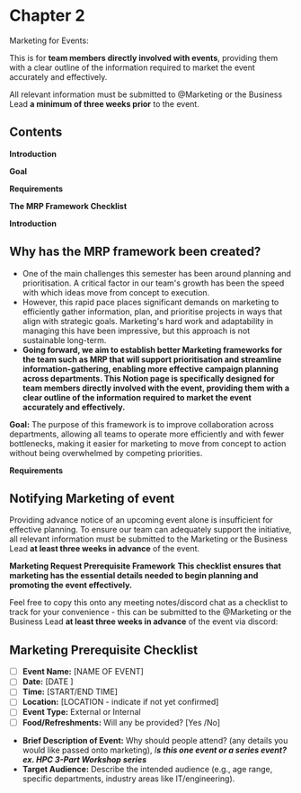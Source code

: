 # Chapter 2

Marketing for Events:

This is for **team members directly involved with events**, providing them with a clear outline of the information required to market the event accurately and effectively.

All relevant information must be submitted to  @Marketing  or  the Business Lead **a minimum of three weeks prior** to the event.


## **Contents**

**Introduction**

**Goal**

**Requirements**

**The MRP Framework Checklist**


**Introduction**
## Why has the MRP framework been created?

- One of the main challenges this semester has been around planning and prioritisation. A critical factor in our team's growth has been the speed with which ideas move from concept to execution.
- However, this rapid pace places significant demands on marketing to efficiently gather information, plan, and prioritise projects in ways that align with strategic goals. Marketing's hard work and adaptability in managing this have been impressive, but this approach is not sustainable long-term.
- **Going forward, we aim to establish better Marketing frameworks for the team such as MRP that will support prioritisation and streamline information-gathering, enabling more effective campaign planning across departments. This Notion page is specifically designed for team members directly involved with the event, providing them with a clear outline of the information required to market the event accurately and effectively.**

**Goal:**
The purpose of this framework is to improve collaboration across departments, allowing all teams to operate more efficiently and with fewer bottlenecks, making it easier for marketing to move from concept to action without being overwhelmed by competing priorities.

**Requirements**
## Notifying Marketing of event

Providing advance notice of an upcoming event alone is insufficient for effective planning. To ensure our team can adequately support the initiative, all relevant information must be submitted to the Marketing  or  the  Business Lead **at least three weeks in advance** of the event.

**Marketing Request Prerequisite Framework**
**This checklist ensures that marketing has the essential details needed to begin planning and promoting the event effectively.**

Feel free to copy this onto any meeting notes/discord chat as a checklist to track for your convenience - this can be submitted to the @Marketing  or  the Business Lead **at least three weeks in advance** of the event via discord:

## Marketing Prerequisite Checklist

- [ ]  **Event Name:** [NAME OF EVENT]
- [ ]  **Date:** [DATE ]
- [ ]  **Time:** [START/END TIME]
- [ ]  **Location:** [LOCATION - indicate if not yet confirmed]
- [ ]  **Event Type:** External or Internal
- [ ]  **Food/Refreshments:** Will any be provided? [Yes /No]

- **Brief Description of Event:** Why should people attend? (any details you would like passed onto marketing), *I**s this one event or a series event? ex. HPC 3-Part Workshop series***
- **Target Audience:** Describe the intended audience (e.g., age range, specific departments, industry areas like IT/engineering).
